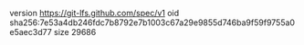 version https://git-lfs.github.com/spec/v1
oid sha256:7e53a4db246fdc7b8792e7b1003c67a29e9855d746ba9f59f9755a0e5aec3d77
size 29686
